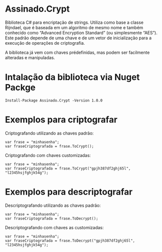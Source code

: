 # Assinado.Crypt
Biblioteca C# para encriptação de strings.
Utiliza como base a classe Rijndael, que é baseada em um algoritmo de mesmo nome e também conhecido como “Advanced Encryption Standard” (ou simplesmente “AES”).
Este padrão depende de uma chave e de um vetor de inicialização para a execução de operações de criptografia.

A biblioteca já vem com chaves prédefinidas, mas podem ser facilmente alteradas e manipuladas.

# Intalação da biblioteca via Nuget Packge

    Install-Package Assinado.Crypt -Version 1.0.0

# Exemplos para criptografar

Criptografando utilizando as chaves padrão:

    var frase = "minhasenha";
    var fraseCriptografada = frase.ToCrypt();

Criptografando com chaves customizadas:

    var frase = "minhasenha";
    var fraseCriptografada = frase.ToCrypt("gpjh387df2ghj65l", "l2345hsjfghjk54g");

# Exemplos para descriptografar

Descriptografando utilizando as chaves padrão:

    var frase = "minhasenha";
    var fraseCriptografada = frase.ToDecrypt();

Descriptografando com chaves as customizadas:

    var frase = "minhasenha";
    var fraseCriptografada = frase.ToDecrypt("gpjh387df2ghj65l", "l2345hsjfghjk54g");
